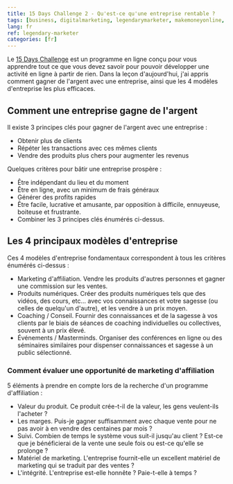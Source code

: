 ```yaml
---
title: 15 Days Challenge 2 - Qu'est-ce qu'une entreprise rentable ?
tags: [business, digitalmarketing, legendarymarketer, makemoneyonline, onlinebusiness, 15dayschallenge, profit]
lang: fr
ref: legendary-marketer
categories: [fr]
---
```

Le [15 Days Challenge][1] est un programme en ligne conçu pour vous apprendre tout ce que vous devez savoir pour pouvoir développer une activité en ligne à partir de rien.
Dans la leçon d'aujourd'hui, j'ai appris comment gagner de l'argent avec une entreprise, ainsi que les 4 modèles d'entreprise les plus efficaces.

[1]: https://bit.ly/15daysonly "Démarrez le 15 days challenge maintenant"

## Comment une entreprise gagne de l'argent

Il existe 3 principes clés pour gagner de l'argent avec une entreprise :
- Obtenir plus de clients
- Répéter les transactions avec ces mêmes clients
- Vendre des produits plus chers pour augmenter les revenus

Quelques critères pour bâtir une entreprise prospère :
- Être indépendant du lieu et du moment
- Être en ligne, avec un minimum de frais généraux
- Générer des profits rapides
- Être facile, lucrative et amusante, par opposition à difficile, ennuyeuse, boiteuse et frustrante.
- Combiner les 3 principes clés énumérés ci-dessus.

## Les 4 principaux modèles d'entreprise

Ces 4 modèles d'entreprise fondamentaux correspondent à tous les critères énumérés ci-dessus :
- Marketing d'affiliation. Vendre les produits d'autres personnes et gagner une commission sur les ventes.
- Produits numériques. Créer des produits numériques tels que des vidéos, des cours, etc... avec vos connaissances et votre sagesse (ou celles de quelqu'un d'autre), et les vendre à un prix moyen.
- Coaching / Conseil. Fournir des connaissances et de la sagesse à vos clients par le biais de séances de coaching individuelles ou collectives, souvent à un prix élevé.
- Événements / Masterminds. Organiser des conférences en ligne ou des séminaires similaires pour dispenser connaissances et sagesse à un public sélectionné.

### Comment évaluer une opportunité de marketing d'affiliation

5 éléments à prendre en compte lors de la recherche d'un programme d'affiliation :
- Valeur du produit. Ce produit crée-t-il de la valeur, les gens veulent-ils l'acheter ?
- Les marges. Puis-je gagner suffisamment avec chaque vente pour ne pas avoir à en vendre des centaines par mois ?
- Suivi. Combien de temps le système vous suit-il jusqu'au client ? Est-ce que je bénéficierai de la vente une seule fois ou est-ce qu'elle se prolonge ?
- Matériel de marketing. L'entreprise fournit-elle un excellent matériel de marketing qui se traduit par des ventes ?
- L'intégrité. L'entreprise est-elle honnête ? Paie-t-elle à temps ?
